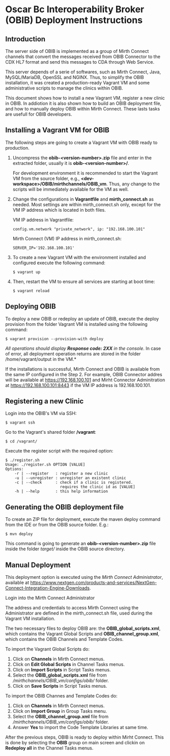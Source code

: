 # Oscar Bc Interoperability Broker (OBIB) Deployment Instructions

## Introduction

The server side of OBIB is implemented as a group of Mirth Connect channels that convert the messages received from OBIB Connector to the CDX HL7 format and send this messages to CDA through Web Service.

This server depends of a serie of softwares, such as Mirth Connect, Java, MySQL/MariaDB, OpenSSL and NGINX. Thus, to simplify the OBIB installation, it was created a production-ready Vagrant VM and some administrative scripts to manage the clinics within OBIB.

This document shows how to install a new Vagrant VM, register a new clinic in OBIB. In addiotion it is also shown how to build an OBIB deployment file, and how to manually deploy OBIB within Mirth Connect. These lasts tasks are usefull for OBIB developers.

## Installing a Vagrant VM for OBIB

The following steps are going to create a Vagrant VM with OBIB ready to production.

1. Uncompress the **obib-&lt;version-number&gt;.zip** file and enter in the extracted folder, usually it is **obib-&lt;version-number&gt;/**.

    For development environment it is recommended to start the Vagrant VM from the source folder, e.g., **&lt;dev-workspace&gt;/OBIB/mirthchannels/OBIB_vm**. Thus, any change to the scripts will be immediately available for the VM as well.

2. Change the configurations in **Vagrantfile** and **mirth_connect.sh** as needed. Most settings are within mirth_connect.sh only, except for the VM IP address which is located in both files.

    VM IP address in Vagrantfile:

    ```
    config.vm.network "private_network", ip: "192.168.100.101"
    ```

    Mirth Connect (VM) IP address in mirth_connect.sh:

    ```
    SERVER_IP='192.168.100.101'
    ```

3. To create a new Vagrant VM with the environment installed and configured execute the following command:

    ```
    $ vagrant up
    ```

4. Then, restart the VM to ensure all services are starting at boot time:

    ```
    $ vagrant reload
    ```

## Deploying OBIB

To deploy a new OBIB or redeploy an update of OBIB, execute the deploy provision from the folder Vagrant VM is installed using the following command:

```
$ vagrant provision --provision-with deploy
```

*All operations should display **Response code: 2XX** in the console*. In case of error, all deployment operation returns are stored in the folder /home/vagrant/output in the VM.*

If the installations is successful, Mirth Connect and OBIB is available from the same IP configured in the Step 2. For example, OBIB Connector addres will be available at https://192.168.100.101 and Mirht Connector Adminitration at https://192.168.100.101:8443 if the VM IP address is 192.168.100.101.

## Registering a new Clinic

Login into the OBIB's VM via SSH:

```
$ vagrant ssh
```
   
Go to the Vagrant's shared folder **/vagrant**: 

```
$ cd /vagrant/
```

Execute the register script with the required option:

```
$ ./register.sh 
Usage: ./register.sh OPTION [VALUE]
Options:
    -r | --register   : register a new clinic
    -u | --unregister : unregister an existent clinic
    -c | --check      : check if a clinic is registered.
                        requires the clinic id as [VALUE]
    -h | --help       : this help information
```

## Generating the OBIB deployment file

To create an ZIP file for deployment, execute the maven deploy command from the IDE or from the OBIB source folder. E.g.:
    
```
$ mvn deploy
```

This command is going to generate an **obib-&lt;version-number&gt;.zip** file inside the folder *target/* inside the OBIB source directory.

## Manual Deployment

This deployment option is executed using the *Mirth Connect Administrator*, available at https://www.nextgen.com/products-and-services/NextGen-Connect-Integration-Engine-Downloads.

Login into the Mirth Connect Administrator

[//]: # "TODO add image of Laucher?"

The address and credentials to access Mirth Connect using the Administrator are defined in the mirth_connect.sh file, used during the Vagrant VM installation.

[//]: # "TODO add image of Laucher Login?"

The two necessary files to deploy OBIB are: the **OBIB_global_scripts.xml**, which contains the Vagrant Global Scripts and **OBIB_channel_group.xml**, which contains the OBIB Channels and Template Codes.

[//]: # "TODO add image of Mirth Main screen?"

To import the Vagrant Global Scripts do:

1. Click on **Channels** in Mirth Connect menus.
3. Click on **Edit Global Scripts** in Channel Tasks menus.
4. Click on **Import Scripts** in Script Tasks menus.
5. Select the **OBIB_global_scripts.xml** file from */mirthchannels/OBIB_vm/configs/obib/* folder.
6. Click on **Save Scripts** in Script Tasks menus.

To import the OBIB Channes and Template Codes do:

1. Click on **Channels** in Mirth Connect menus.
2. Click on **Import Group** in Group Tasks menu.
3. Select the **OBIB_channel_group.xml** file from */mirthchannels/OBIB_vm/configs/obib/* folder.
4. Answer **Yes** to import the Code Template Libraries at same time.

After the previous steps, OBIB is ready to deploy within Mirht Connect. This is done by selecting the **OBIB** group on main screen and clickin on **Redeploy all** in the Channel Tasks menus.
